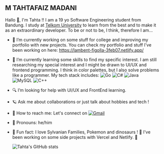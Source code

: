 ## M TAHTAFAIZ MADANI
Hallo 👋, I'm Tahta !! I am a 19 yo Software Engineering student from Bandung. I study at [Telkom University](#) to learn from the best and to make it as an extraordinary developer. To be or not to be, I think, therefore I am...
<!--
**tahtafa/tahtafa** is a ✨ _special_ ✨ repository because its `README.md` (this file) appears on your GitHub profile.

Here are some ideas to get you started:
-->
- 🔬 I’m currently working on some stuff for college and improving my portfolio with new projects. You can check my portfolio and stuff I've been working on here: https://lambent-figolla-3feb07.netlify.app/
- 🧠 I’m currently learning some skills to find my specific interest. I am still researching my special interest and I might be drawn to UI/UX and frontend programming. I think in color palettes, but I also solve problems like a programmer. My tech stack includes:
![Go](https://img.shields.io/badge/Go-00ADD8?style=for-the-badge&logo=go&logoColor=white) ![C#](https://img.shields.io/badge/C%23-239120?style=for-the-badge&logo=c-sharp&logoColor=white) ![Java](https://img.shields.io/badge/Java-007396?style=for-the-badge&logo=java&logoColor=white) ![MySQL](https://img.shields.io/badge/MySQL-4479A1?style=for-the-badge&logo=mysql&logoColor=white) ![C++](https://img.shields.io/badge/C++-00599C?style=for-the-badge&logo=c%2B%2B&logoColor=white)
- 🔍 I’m looking for help with UI/UX and FrontEnd learning.
- 🪐 Ask me about collaborations or just talk about hobbies and tech !
- 🧃 How to reach me: Let's connect on [![Gmail](https://img.shields.io/badge/Gmail-red?logo=gmail)](mailto:tahtaemail@gmail.com)
- 👾 Pronouns: he/him
- 🌈 Fun fact:
  I love Sylvanian Families, Pokemon and dinosaurs ! 🦕
  I've been working on some side projects with Vercel and Netlify. 💾

  ![Tahta's GitHub stats](https://github-readme-stats.vercel.app/api?username=tahtafa&show_icons=true&theme=radical)


